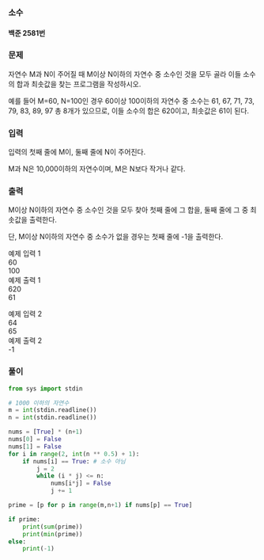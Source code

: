 ### 소수
#### 백준 2581번
### 문제
자연수 M과 N이 주어질 때 M이상 N이하의 자연수 중 소수인 것을 모두 골라 이들 소수의 합과 최솟값을 찾는 프로그램을 작성하시오.               

예를 들어 M=60, N=100인 경우 60이상 100이하의 자연수 중 소수는 61, 67, 71, 73, 79, 83, 89, 97 총 8개가 있으므로, 이들 소수의 합은 620이고, 최솟값은 61이 된다.     

### 입력
입력의 첫째 줄에 M이, 둘째 줄에 N이 주어진다.           

M과 N은 10,000이하의 자연수이며, M은 N보다 작거나 같다.             

### 출력
M이상 N이하의 자연수 중 소수인 것을 모두 찾아 첫째 줄에 그 합을, 둘째 줄에 그 중 최솟값을 출력한다.           

단, M이상 N이하의 자연수 중 소수가 없을 경우는 첫째 줄에 -1을 출력한다.       
            
예제 입력 1        
60          
100        
예제 출력 1         
620         
61       
            
예제 입력 2          
64          
65          
예제 출력 2         
-1       
         
### 풀이
```python
from sys import stdin

# 1000 이하의 자연수
m = int(stdin.readline())
n = int(stdin.readline())

nums = [True] * (n+1)
nums[0] = False
nums[1] = False
for i in range(2, int(n ** 0.5) + 1):
    if nums[i] == True: # 소수 아님
        j = 2
        while (i * j) <= n:
            nums[i*j] = False
            j += 1

prime = [p for p in range(m,n+1) if nums[p] == True]

if prime:
    print(sum(prime))
    print(min(prime))
else:
    print(-1)
```
